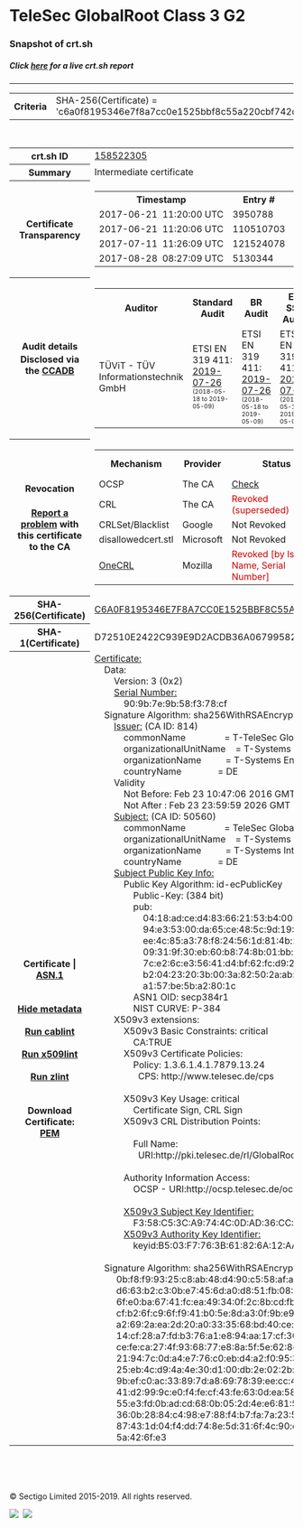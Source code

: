 # TeleSec GlobalRoot Class 3 G2
### Snapshot of crt.sh
##### Click [here](https://crt.sh/?q=C6A0F8195346E7F8A7CC0E1525BBF8C55A220CBF742DD11C5CAF49F871C53310) for a live crt.sh report

---
<!DOCTYPE HTML PUBLIC "-//W3C//DTD HTML 4.0 Transitional//EN">
<HTML>

<BODY>

<TABLE>
  <TR>
    <TH class="outer">Criteria</TH>
    <TD class="outer">SHA-256(Certificate) = 'c6a0f8195346e7f8a7cc0e1525bbf8c55a220cbf742dd11c5caf49f871c53310'</TD>
  </TR>
</TABLE>
<BR>
<TABLE>
  <TR>
    <TH class="outer">crt.sh ID</TH>
    <TD class="outer"><A href="?id=158522305">158522305</A></TD>
  </TR>
  <TR>
    <TH class="outer">Summary</TH>
    <TD class="outer">Intermediate certificate</TD>
  </TR>
  <TR>
    <TH class="outer">Certificate<BR>Transparency</TH>
    <TD class="outer">
<TABLE class="options" style="margin-left:0px">
  <TR>
    <TH>Timestamp</TH>
    <TH>Entry #</TH>
    <TH>Log Operator</TH>
    <TH>Log URL</TH>
  </TR>
  <TR>
    <TD>2017-06-21&nbsp; <FONT class="small">11:20:00 UTC</FONT></TD>
    <TD>3950788</TD>
    <TD>Sectigo</TD>
    <TD>https://dodo.ct.comodo.com</TD>
  </TR>
  <TR>
    <TD>2017-06-21&nbsp; <FONT class="small">11:20:06 UTC</FONT></TD>
    <TD>110510703</TD>
    <TD>Google</TD>
    <TD>https://ct.googleapis.com/rocketeer</TD>
  </TR>
  <TR>
    <TD>2017-07-11&nbsp; <FONT class="small">11:26:09 UTC</FONT></TD>
    <TD>121524078</TD>
    <TD>Google</TD>
    <TD>https://ct.googleapis.com/pilot</TD>
  </TR>
  <TR>
    <TD>2017-08-28&nbsp; <FONT class="small">08:27:09 UTC</FONT></TD>
    <TD>5130344</TD>
    <TD>DigiCert</TD>
    <TD>https://ct.ws.symantec.com</TD>
  </TR>
</TABLE>
    </TD>
  </TR>
  <TR>
    <TH class="outer">Audit details<BR>
      <DIV class="small" style="padding-top:3px">Disclosed via the
        <A href="//ccadb-public.secure.force.com/mozilla/PublicAllIntermediateCerts" target="_blank">CCADB</A></DIV>
    </TH>
    <TD class="outer">
<TABLE class="options" style="margin-left:0px">
  <TR>
    <TH>Auditor</TH>
    <TH>Standard Audit</TH>
    <TH>BR Audit</TH>
    <TH>EV SSL Audit</TH>
    <TH>Documents</TH>
    <TH>CCADB</TH>
    <TH>Root Owner / Certificate</TH>
  </TR>
  <TR>
    <TD style="vertical-align:middle">TÜViT - TÜV Informationstechnik GmbH</TD>
    <TD>ETSI EN 319 411:
      <A href="https://www.tuvit.de/fileadmin/Content/TUV_IT/zertifikate/en/AA2019072601_T-TeleSec-GlobalRoot-Class-3_V1.0_s.pdf" target="_blank">2019-07-26</A>
      <BR><FONT style="font-size:8pt">(2018-05-18 to 2019-05-09)</FONT></TD>
    <TD>ETSI EN 319 411:
      <A href="https://www.tuvit.de/fileadmin/Content/TUV_IT/zertifikate/en/AA2019072601_T-TeleSec-GlobalRoot-Class-3_V1.0_s.pdf" target="_blank">2019-07-26</A>
      <BR><FONT style="font-size:8pt">(2018-05-18 to 2019-05-09)</FONT></TD>
    <TD>ETSI EN 319 411:
      <A href="https://www.tuvit.de/fileadmin/Content/TUV_IT/zertifikate/en/AA2019072601_T-TeleSec-GlobalRoot-Class-3_V1.0_s.pdf" target="_blank">2019-07-26</A>
      <BR><FONT style="font-size:8pt">(2018-05-18 to 2019-05-09)</FONT></TD>
    <TD>
      <A href="http://www.telesec.de/en/serverpass/cps.html" target="blank">CP</A>
      <A href="http://www.telesec.de/en/serverpass/cps.html" target="blank">CPS</A>
    </TD>
    <TD><A href="//ccadb.force.com/0011J000018KoPHQA0" target="_blank">0011J000018KoPHQA0</A></TD>
    <TD><A href="/?id=265118">T-Systems International GmbH (Deutsche Telekom)</A></TD>
  </TR>
</TABLE>
    </TD>
  </TR>
  <TR>
    <TH class="outer">Revocation<BR><BR>
      <DIV class="small" style="padding-top:3px"><A href="?id=158522305&opt=problemreporting">Report a problem</A> with<BR>this certificate to the CA</DIV></TH>
    <TD class="outer">
      <TABLE class="options" style="margin-left:0px">
        <TR>
          <TH>Mechanism</TH>
          <TH>Provider</TH>
          <TH>Status</TH>
          <TH>Revocation Date</TH>
          <TH>Last Observed in CRL</TH>
          <TH>Last Checked <SPAN style="color:#CC0000;vertical-align:middle;font-size:70%;font-weight:normal">(Error)</SPAN></TH>
        </TR>
        <TR>
          <TD>OCSP</TD>
          <TD>The CA</TD>
          <TD><A href="?id=158522305&opt=ocsp">Check</A></TD>
          <TD><SPAN style="color:#888888">?</SPAN></TD>
          <TD><SPAN style="color:#888888">n/a</SPAN></TD>
          <TD><SPAN style="color:#888888">?</SPAN></TD>
        </TR>
        <TR>
          <TD>CRL</TD>
          <TD>The CA</TD>
          <TD><SPAN style="color:#CC0000">Revoked (superseded)</SPAN></TD><TD>2019-02-12&nbsp; <FONT class="small">12:52:46 UTC</FONT></TD><TD>2019-10-30&nbsp; <FONT class="small">13:37:07 UTC</FONT></TD><TD>2019-12-04&nbsp; <FONT class="small">16:50:07 UTC</FONT></TD>
        </TR>
        <TR>
          <TD>CRLSet/Blacklist</TD>
          <TD>Google</TD>
          <TD>Not Revoked</TD>
          <TD><SPAN style="color:#888888">n/a</SPAN></TD>
          <TD><SPAN style="color:#888888">n/a</SPAN></TD>
          <TD><SPAN style="color:#888888">n/a</SPAN></TD>
        </TR>
        <TR>
          <TD>disallowedcert.stl</TD>
          <TD>Microsoft</TD>
          <TD>Not Revoked</TD>
          <TD><SPAN style="color:#888888">n/a</SPAN></TD>
          <TD><SPAN style="color:#888888">n/a</SPAN></TD>
          <TD><SPAN style="color:#888888">n/a</SPAN></TD>
        </TR>
        <TR>
          <TD><A href="/mozilla-onecrl" target="_blank">OneCRL</A></TD>
          <TD>Mozilla</TD>
          <TD><SPAN style="color:#CC0000">Revoked [by Issuer Name, Serial Number]</SPAN></TD><TD><SPAN style="color:#888888">Unknown</SPAN></TD>
          <TD><SPAN style="color:#888888">n/a</SPAN></TD>
          <TD><SPAN style="color:#888888">n/a</SPAN></TD>
        </TR>
      </TABLE>
    </TD>
  </TR>
  <TR>
    <TH class="outer">SHA-256(Certificate)</TH>
    <TD class="outer"><A href="//censys.io/certificates/c6a0f8195346e7f8a7cc0e1525bbf8c55a220cbf742dd11c5caf49f871c53310">C6A0F8195346E7F8A7CC0E1525BBF8C55A220CBF742DD11C5CAF49F871C53310</A></TD>
  </TR>
  <TR>
    <TH class="outer">SHA-1(Certificate)</TH>
    <TD class="outer">D72510E2422C939E9D2ACDB36A067995822C3FDF</TD>
  </TR>
  <TR>
    <TH class="outer">Certificate | <A href="?asn1=158522305">ASN.1</A>
      <SPAN class="small"><BR>
      <BR><BR><A href="?id=158522305&opt=nometadata">Hide metadata</A>
      <BR><BR><A href="?id=158522305&opt=cablint">Run cablint</A>
      <BR><BR><A href="?id=158522305&opt=x509lint">Run x509lint</A>
      <BR><BR><A href="?id=158522305&opt=zlint">Run zlint</A>
      <BR><BR><BR>Download Certificate: <A href="?d=158522305">PEM</A>
      </SPAN>
    </TH>
    <TD class="text"><A href="?d=158522305">Certificate:</A><BR>&nbsp;&nbsp;&nbsp;&nbsp;Data:<BR>&nbsp;&nbsp;&nbsp;&nbsp;&nbsp;&nbsp;&nbsp;&nbsp;Version:&nbsp;3&nbsp;(0x2)<BR>&nbsp;&nbsp;&nbsp;&nbsp;&nbsp;&nbsp;&nbsp;&nbsp;<A href="?serial=00909b7e9b58f378cf">Serial&nbsp;Number:</A><BR>&nbsp;&nbsp;&nbsp;&nbsp;&nbsp;&nbsp;&nbsp;&nbsp;&nbsp;&nbsp;&nbsp;&nbsp;90:9b:7e:9b:58:f3:78:cf<BR>&nbsp;&nbsp;&nbsp;&nbsp;Signature&nbsp;Algorithm:&nbsp;sha256WithRSAEncryption<BR>&nbsp;&nbsp;&nbsp;&nbsp;&nbsp;&nbsp;&nbsp;&nbsp;<A href="?caid=814">Issuer:</A> <SPAN class="small">(CA ID: 814)</SPAN><BR>&nbsp;&nbsp;&nbsp;&nbsp;&nbsp;&nbsp;&nbsp;&nbsp;&nbsp;&nbsp;&nbsp;&nbsp;commonName&nbsp;&nbsp;&nbsp;&nbsp;&nbsp;&nbsp;&nbsp;&nbsp;&nbsp;&nbsp;&nbsp;&nbsp;&nbsp;&nbsp;&nbsp;&nbsp;=&nbsp;T-TeleSec&nbsp;GlobalRoot&nbsp;Class&nbsp;3<BR>&nbsp;&nbsp;&nbsp;&nbsp;&nbsp;&nbsp;&nbsp;&nbsp;&nbsp;&nbsp;&nbsp;&nbsp;organizationalUnitName&nbsp;&nbsp;&nbsp;&nbsp;=&nbsp;T-Systems&nbsp;Trust&nbsp;Center<BR>&nbsp;&nbsp;&nbsp;&nbsp;&nbsp;&nbsp;&nbsp;&nbsp;&nbsp;&nbsp;&nbsp;&nbsp;organizationName&nbsp;&nbsp;&nbsp;&nbsp;&nbsp;&nbsp;&nbsp;&nbsp;&nbsp;&nbsp;=&nbsp;T-Systems&nbsp;Enterprise&nbsp;Services&nbsp;GmbH<BR>&nbsp;&nbsp;&nbsp;&nbsp;&nbsp;&nbsp;&nbsp;&nbsp;&nbsp;&nbsp;&nbsp;&nbsp;countryName&nbsp;&nbsp;&nbsp;&nbsp;&nbsp;&nbsp;&nbsp;&nbsp;&nbsp;&nbsp;&nbsp;&nbsp;&nbsp;&nbsp;&nbsp;=&nbsp;DE<BR>&nbsp;&nbsp;&nbsp;&nbsp;&nbsp;&nbsp;&nbsp;&nbsp;Validity<BR>&nbsp;&nbsp;&nbsp;&nbsp;&nbsp;&nbsp;&nbsp;&nbsp;&nbsp;&nbsp;&nbsp;&nbsp;Not&nbsp;Before:&nbsp;Feb&nbsp;23&nbsp;10:47:06&nbsp;2016&nbsp;GMT<BR>&nbsp;&nbsp;&nbsp;&nbsp;&nbsp;&nbsp;&nbsp;&nbsp;&nbsp;&nbsp;&nbsp;&nbsp;Not&nbsp;After&nbsp;:&nbsp;Feb&nbsp;23&nbsp;23:59:59&nbsp;2026&nbsp;GMT<BR>&nbsp;&nbsp;&nbsp;&nbsp;&nbsp;&nbsp;&nbsp;&nbsp;<A href="?caid=50560">Subject:</A> <SPAN class="small">(CA ID: 50560)</SPAN><BR>&nbsp;&nbsp;&nbsp;&nbsp;&nbsp;&nbsp;&nbsp;&nbsp;&nbsp;&nbsp;&nbsp;&nbsp;commonName&nbsp;&nbsp;&nbsp;&nbsp;&nbsp;&nbsp;&nbsp;&nbsp;&nbsp;&nbsp;&nbsp;&nbsp;&nbsp;&nbsp;&nbsp;&nbsp;=&nbsp;TeleSec&nbsp;GlobalRoot&nbsp;Class&nbsp;3&nbsp;G2<BR>&nbsp;&nbsp;&nbsp;&nbsp;&nbsp;&nbsp;&nbsp;&nbsp;&nbsp;&nbsp;&nbsp;&nbsp;organizationalUnitName&nbsp;&nbsp;&nbsp;&nbsp;=&nbsp;T-Systems&nbsp;Trust&nbsp;Center<BR>&nbsp;&nbsp;&nbsp;&nbsp;&nbsp;&nbsp;&nbsp;&nbsp;&nbsp;&nbsp;&nbsp;&nbsp;organizationName&nbsp;&nbsp;&nbsp;&nbsp;&nbsp;&nbsp;&nbsp;&nbsp;&nbsp;&nbsp;=&nbsp;T-Systems&nbsp;International&nbsp;GmbH<BR>&nbsp;&nbsp;&nbsp;&nbsp;&nbsp;&nbsp;&nbsp;&nbsp;&nbsp;&nbsp;&nbsp;&nbsp;countryName&nbsp;&nbsp;&nbsp;&nbsp;&nbsp;&nbsp;&nbsp;&nbsp;&nbsp;&nbsp;&nbsp;&nbsp;&nbsp;&nbsp;&nbsp;=&nbsp;DE<BR>&nbsp;&nbsp;&nbsp;&nbsp;&nbsp;&nbsp;&nbsp;&nbsp;<A href="?spkisha256=5fd46eb15ccd7587406f0711c142f0535c2ee44ebae52c0ced28854b6f41e4e2">Subject&nbsp;Public&nbsp;Key&nbsp;Info:</A><BR>&nbsp;&nbsp;&nbsp;&nbsp;&nbsp;&nbsp;&nbsp;&nbsp;&nbsp;&nbsp;&nbsp;&nbsp;Public&nbsp;Key&nbsp;Algorithm:&nbsp;id-ecPublicKey<BR>&nbsp;&nbsp;&nbsp;&nbsp;&nbsp;&nbsp;&nbsp;&nbsp;&nbsp;&nbsp;&nbsp;&nbsp;&nbsp;&nbsp;&nbsp;&nbsp;Public-Key:&nbsp;(384&nbsp;bit)<BR>&nbsp;&nbsp;&nbsp;&nbsp;&nbsp;&nbsp;&nbsp;&nbsp;&nbsp;&nbsp;&nbsp;&nbsp;&nbsp;&nbsp;&nbsp;&nbsp;pub:&nbsp;<BR>&nbsp;&nbsp;&nbsp;&nbsp;&nbsp;&nbsp;&nbsp;&nbsp;&nbsp;&nbsp;&nbsp;&nbsp;&nbsp;&nbsp;&nbsp;&nbsp;&nbsp;&nbsp;&nbsp;&nbsp;04:18:ad:ce:d4:83:66:21:53:b4:00:75:c1:83:2f:<BR>&nbsp;&nbsp;&nbsp;&nbsp;&nbsp;&nbsp;&nbsp;&nbsp;&nbsp;&nbsp;&nbsp;&nbsp;&nbsp;&nbsp;&nbsp;&nbsp;&nbsp;&nbsp;&nbsp;&nbsp;94:e3:53:00:da:65:ce:48:5c:9d:19:36:ff:78:5f:<BR>&nbsp;&nbsp;&nbsp;&nbsp;&nbsp;&nbsp;&nbsp;&nbsp;&nbsp;&nbsp;&nbsp;&nbsp;&nbsp;&nbsp;&nbsp;&nbsp;&nbsp;&nbsp;&nbsp;&nbsp;ee:4c:85:a3:78:f8:24:56:1d:81:4b:24:0d:30:ed:<BR>&nbsp;&nbsp;&nbsp;&nbsp;&nbsp;&nbsp;&nbsp;&nbsp;&nbsp;&nbsp;&nbsp;&nbsp;&nbsp;&nbsp;&nbsp;&nbsp;&nbsp;&nbsp;&nbsp;&nbsp;09:31:9f:30:eb:60:b8:74:8b:01:bb:93:f4:17:11:<BR>&nbsp;&nbsp;&nbsp;&nbsp;&nbsp;&nbsp;&nbsp;&nbsp;&nbsp;&nbsp;&nbsp;&nbsp;&nbsp;&nbsp;&nbsp;&nbsp;&nbsp;&nbsp;&nbsp;&nbsp;7c:e2:6c:e3:56:41:d4:bf:62:fc:d9:2f:91:20:fe:<BR>&nbsp;&nbsp;&nbsp;&nbsp;&nbsp;&nbsp;&nbsp;&nbsp;&nbsp;&nbsp;&nbsp;&nbsp;&nbsp;&nbsp;&nbsp;&nbsp;&nbsp;&nbsp;&nbsp;&nbsp;b2:04:23:20:3b:00:3a:82:50:2a:ab:cb:88:1e:fc:<BR>&nbsp;&nbsp;&nbsp;&nbsp;&nbsp;&nbsp;&nbsp;&nbsp;&nbsp;&nbsp;&nbsp;&nbsp;&nbsp;&nbsp;&nbsp;&nbsp;&nbsp;&nbsp;&nbsp;&nbsp;a1:57:be:5b:a2:80:1c<BR>&nbsp;&nbsp;&nbsp;&nbsp;&nbsp;&nbsp;&nbsp;&nbsp;&nbsp;&nbsp;&nbsp;&nbsp;&nbsp;&nbsp;&nbsp;&nbsp;ASN1&nbsp;OID:&nbsp;secp384r1<BR>&nbsp;&nbsp;&nbsp;&nbsp;&nbsp;&nbsp;&nbsp;&nbsp;&nbsp;&nbsp;&nbsp;&nbsp;&nbsp;&nbsp;&nbsp;&nbsp;NIST&nbsp;CURVE:&nbsp;P-384<BR>&nbsp;&nbsp;&nbsp;&nbsp;&nbsp;&nbsp;&nbsp;&nbsp;X509v3&nbsp;extensions:<BR>&nbsp;&nbsp;&nbsp;&nbsp;&nbsp;&nbsp;&nbsp;&nbsp;&nbsp;&nbsp;&nbsp;&nbsp;X509v3&nbsp;Basic&nbsp;Constraints:&nbsp;critical<BR>&nbsp;&nbsp;&nbsp;&nbsp;&nbsp;&nbsp;&nbsp;&nbsp;&nbsp;&nbsp;&nbsp;&nbsp;&nbsp;&nbsp;&nbsp;&nbsp;CA:TRUE<BR>&nbsp;&nbsp;&nbsp;&nbsp;&nbsp;&nbsp;&nbsp;&nbsp;&nbsp;&nbsp;&nbsp;&nbsp;X509v3&nbsp;Certificate&nbsp;Policies:&nbsp;<BR>&nbsp;&nbsp;&nbsp;&nbsp;&nbsp;&nbsp;&nbsp;&nbsp;&nbsp;&nbsp;&nbsp;&nbsp;&nbsp;&nbsp;&nbsp;&nbsp;Policy:&nbsp;1.3.6.1.4.1.7879.13.24<BR>&nbsp;&nbsp;&nbsp;&nbsp;&nbsp;&nbsp;&nbsp;&nbsp;&nbsp;&nbsp;&nbsp;&nbsp;&nbsp;&nbsp;&nbsp;&nbsp;&nbsp;&nbsp;CPS:&nbsp;http://www.telesec.de/cps<BR><BR>&nbsp;&nbsp;&nbsp;&nbsp;&nbsp;&nbsp;&nbsp;&nbsp;&nbsp;&nbsp;&nbsp;&nbsp;X509v3&nbsp;Key&nbsp;Usage:&nbsp;critical<BR>&nbsp;&nbsp;&nbsp;&nbsp;&nbsp;&nbsp;&nbsp;&nbsp;&nbsp;&nbsp;&nbsp;&nbsp;&nbsp;&nbsp;&nbsp;&nbsp;Certificate&nbsp;Sign,&nbsp;CRL&nbsp;Sign<BR>&nbsp;&nbsp;&nbsp;&nbsp;&nbsp;&nbsp;&nbsp;&nbsp;&nbsp;&nbsp;&nbsp;&nbsp;X509v3&nbsp;CRL&nbsp;Distribution&nbsp;Points:&nbsp;<BR><BR>&nbsp;&nbsp;&nbsp;&nbsp;&nbsp;&nbsp;&nbsp;&nbsp;&nbsp;&nbsp;&nbsp;&nbsp;&nbsp;&nbsp;&nbsp;&nbsp;Full&nbsp;Name:<BR>&nbsp;&nbsp;&nbsp;&nbsp;&nbsp;&nbsp;&nbsp;&nbsp;&nbsp;&nbsp;&nbsp;&nbsp;&nbsp;&nbsp;&nbsp;&nbsp;&nbsp;&nbsp;URI:http://pki.telesec.de/rl/GlobalRoot_Class_3.crl<BR><BR>&nbsp;&nbsp;&nbsp;&nbsp;&nbsp;&nbsp;&nbsp;&nbsp;&nbsp;&nbsp;&nbsp;&nbsp;Authority&nbsp;Information&nbsp;Access:&nbsp;<BR>&nbsp;&nbsp;&nbsp;&nbsp;&nbsp;&nbsp;&nbsp;&nbsp;&nbsp;&nbsp;&nbsp;&nbsp;&nbsp;&nbsp;&nbsp;&nbsp;OCSP&nbsp;-&nbsp;URI:http://ocsp.telesec.de/ocspr<BR><BR>&nbsp;&nbsp;&nbsp;&nbsp;&nbsp;&nbsp;&nbsp;&nbsp;&nbsp;&nbsp;&nbsp;&nbsp;<A href="?ski=f358c53ca9744c0dad36cc006f2cc5861e387102">X509v3&nbsp;Subject&nbsp;Key&nbsp;Identifier:</A><BR>&nbsp;&nbsp;&nbsp;&nbsp;&nbsp;&nbsp;&nbsp;&nbsp;&nbsp;&nbsp;&nbsp;&nbsp;&nbsp;&nbsp;&nbsp;&nbsp;F3:58:C5:3C:A9:74:4C:0D:AD:36:CC:00:6F:2C:C5:86:1E:38:71:02<BR>&nbsp;&nbsp;&nbsp;&nbsp;&nbsp;&nbsp;&nbsp;&nbsp;&nbsp;&nbsp;&nbsp;&nbsp;<A href="?ski=b503f7763b61826a12aa1853eb032194bffececa">X509v3&nbsp;Authority&nbsp;Key&nbsp;Identifier:</A><BR>&nbsp;&nbsp;&nbsp;&nbsp;&nbsp;&nbsp;&nbsp;&nbsp;&nbsp;&nbsp;&nbsp;&nbsp;&nbsp;&nbsp;&nbsp;&nbsp;keyid:B5:03:F7:76:3B:61:82:6A:12:AA:18:53:EB:03:21:94:BF:FE:CE:CA<BR><BR>&nbsp;&nbsp;&nbsp;&nbsp;Signature&nbsp;Algorithm:&nbsp;sha256WithRSAEncryption<BR>&nbsp;&nbsp;&nbsp;&nbsp;&nbsp;&nbsp;&nbsp;&nbsp;&nbsp;0b:f8:f9:93:25:c8:ab:48:d4:90:c5:58:af:a0:6d:a7:6e:61:<BR>&nbsp;&nbsp;&nbsp;&nbsp;&nbsp;&nbsp;&nbsp;&nbsp;&nbsp;d6:63:b2:c3:0b:e7:45:6d:a0:d8:51:fb:08:63:5c:20:dd:30:<BR>&nbsp;&nbsp;&nbsp;&nbsp;&nbsp;&nbsp;&nbsp;&nbsp;&nbsp;6f:e0:ba:67:41:fc:ea:49:34:0f:2c:8b:cd:fb:3e:ac:47:1e:<BR>&nbsp;&nbsp;&nbsp;&nbsp;&nbsp;&nbsp;&nbsp;&nbsp;&nbsp;cf:b2:6f:c9:6f:f9:41:b0:5e:8d:a3:0f:9b:e9:c2:48:3f:5c:<BR>&nbsp;&nbsp;&nbsp;&nbsp;&nbsp;&nbsp;&nbsp;&nbsp;&nbsp;a2:69:2a:ea:2d:20:a0:33:35:68:bd:40:ce:6c:05:65:a7:30:<BR>&nbsp;&nbsp;&nbsp;&nbsp;&nbsp;&nbsp;&nbsp;&nbsp;&nbsp;14:cf:28:a7:fd:b3:76:a1:e8:94:aa:17:cf:30:4a:51:87:40:<BR>&nbsp;&nbsp;&nbsp;&nbsp;&nbsp;&nbsp;&nbsp;&nbsp;&nbsp;ce:fe:ca:27:4f:93:68:77:e8:8a:5f:5e:62:8d:ed:6c:1f:38:<BR>&nbsp;&nbsp;&nbsp;&nbsp;&nbsp;&nbsp;&nbsp;&nbsp;&nbsp;21:94:7c:0d:a4:e7:76:c0:eb:d4:a2:f0:95:31:66:0c:22:45:<BR>&nbsp;&nbsp;&nbsp;&nbsp;&nbsp;&nbsp;&nbsp;&nbsp;&nbsp;25:eb:4c:d9:4a:4e:30:d1:00:db:2e:02:2b:b3:7f:04:86:87:<BR>&nbsp;&nbsp;&nbsp;&nbsp;&nbsp;&nbsp;&nbsp;&nbsp;&nbsp;9b:ef:c0:ac:33:89:7d:a8:69:78:39:ee:cc:4c:f4:9d:2c:39:<BR>&nbsp;&nbsp;&nbsp;&nbsp;&nbsp;&nbsp;&nbsp;&nbsp;&nbsp;41:d2:99:9c:e0:f4:fe:cf:43:fe:63:0d:ea:58:56:c7:cb:5c:<BR>&nbsp;&nbsp;&nbsp;&nbsp;&nbsp;&nbsp;&nbsp;&nbsp;&nbsp;55:e3:fd:0b:ad:cd:68:0b:05:2d:4e:e6:81:52:a6:74:3f:62:<BR>&nbsp;&nbsp;&nbsp;&nbsp;&nbsp;&nbsp;&nbsp;&nbsp;&nbsp;36:0b:28:84:c4:98:e7:88:f4:b7:fa:7a:23:5c:64:81:5c:be:<BR>&nbsp;&nbsp;&nbsp;&nbsp;&nbsp;&nbsp;&nbsp;&nbsp;&nbsp;87:43:1d:04:f4:dd:74:8e:5d:31:6f:4c:90:d8:05:45:96:39:<BR>&nbsp;&nbsp;&nbsp;&nbsp;&nbsp;&nbsp;&nbsp;&nbsp;&nbsp;5a:42:6f:e3<BR>    </TD>
  </TR>
</TABLE>

  <BR><BR><BR>

  <P class="copyright">&copy; Sectigo Limited 2015-2019. All rights reserved.</P>
  <DIV>
    <A href="https://sectigo.com/"><IMG src="/sectigo_s.png"></A>
    &nbsp;<A href="https://github.com/crtsh"><IMG src="/GitHub-Mark-32px.png"></A>
  </DIV>
</BODY>
</HTML>
